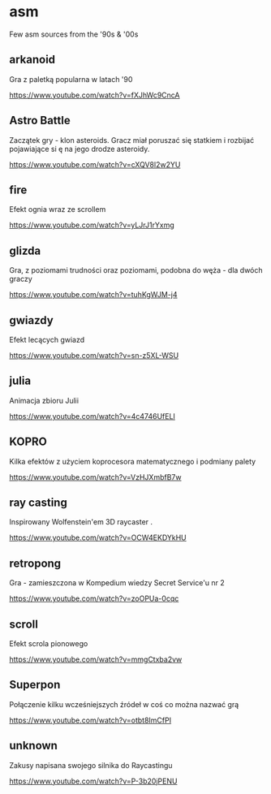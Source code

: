 # asm
Few asm sources from the '90s &amp; '00s


## arkanoid ##
Gra z paletką popularna w latach '90

https://www.youtube.com/watch?v=fXJhWc9CncA


## Astro Battle ##
Zaczątek gry - klon asteroids. Gracz miał poruszać się statkiem i rozbijać pojawiające si ę na jego drodze asteroidy.

https://www.youtube.com/watch?v=cXQV8l2w2YU


## fire ##
Efekt ognia wraz ze scrollem

https://www.youtube.com/watch?v=yLJrJ1rYxmg


## glizda ##
Gra, z poziomami trudności oraz poziomami, podobna do węża - dla dwóch graczy

https://www.youtube.com/watch?v=tuhKgWJM-j4


## gwiazdy ##
Efekt lecących gwiazd

https://www.youtube.com/watch?v=sn-z5XL-WSU


## julia ##
Animacja zbioru Julii

https://www.youtube.com/watch?v=4c4746UfELI


## KOPRO ##
Kilka efektów z użyciem koprocesora matematycznego i podmiany palety

https://www.youtube.com/watch?v=VzHJXmbfB7w


## ray casting ##
Inspirowany Wolfenstein'em 3D raycaster .

https://www.youtube.com/watch?v=OCW4EKDYkHU


## retropong ##
Gra - zamieszczona w Kompedium wiedzy Secret Service'u nr 2

https://www.youtube.com/watch?v=zoOPUa-0cqc


## scroll ##
Efekt scrola pionowego

https://www.youtube.com/watch?v=mmgCtxba2vw


## Superpon ##
Połączenie kilku wcześniejszych źródeł w coś co można nazwać grą

https://www.youtube.com/watch?v=otbt8ImCfPI


## unknown ##
Zakusy napisana swojego silnika do Raycastingu

https://www.youtube.com/watch?v=P-3b20jPENU
